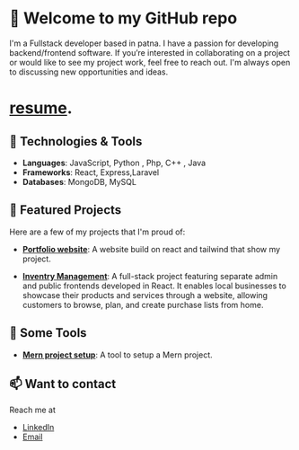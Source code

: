# 👋 Welcome to my GitHub repo

I'm a Fullstack developer based in patna. I have a passion for developing backend/frontend software. If you’re interested in collaborating on a project or would like to see my project work, feel free to reach out. I'm always open to discussing new opportunities and ideas. 

#  **[resume](https://portfolio-eight-kappa-17.vercel.app/resume.pdf)**.

## 💼 Technologies & Tools
- **Languages**: JavaScript, Python , Php, C++ , Java
- **Frameworks**: React, Express,Laravel
- **Databases**: MongoDB, MySQL 


## 🌟 Featured Projects
Here are a few of my projects that I'm proud of:

- **[Portfolio website](https://portfolio-eight-kappa-17.vercel.app/)**: A website build on react and tailwind that show my project.
  
- **[Inventry Management](link-to-project)**: A full-stack project featuring separate admin and public frontends developed in React. It enables local businesses to showcase their products and services through a website, allowing customers to browse, plan, and create purchase lists from home.

## 🌟 Some Tools
- **[Mern project setup](https://github.com/roushankumar2001/mern_project_creator)**: A tool to setup a Mern project.


## 📫 Want to contact
Reach me at
- [LinkedIn](https://www.linkedin.com/in/roushan-kumar-764b691b4/)
- [Email](mailto:roushan.fs.dev@gmail.com)

